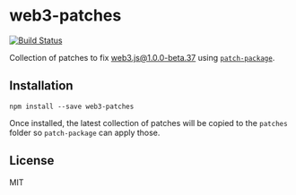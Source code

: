 # web3-patches

[![Build Status](https://travis-ci.com/autonomoussoftware/web3-patches.svg?branch=master)](https://travis-ci.com/autonomoussoftware/web3-patches)

Collection of patches to fix [web3.js@1.0.0-beta.37](https://github.com/ethereum/web3.js/tree/v1.0.0-beta.37) using [`patch-package`](https://github.com/ds300/patch-package).

## Installation

```shell
npm install --save web3-patches
```

Once installed, the latest collection of patches will be copied to the `patches` folder so `patch-package` can apply those.

## License

MIT
